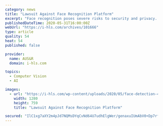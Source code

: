 ```yaml
---
category: news
title: "Lawsuit Against Face Recognition Platform"
excerpt: "Face recognition poses severe risks to security and privacy. The American Civil Liberties Union has sued Clearview AI for scraping billions of photos from public social media profiles, without people’s explicit consent,"
publishedDateTime: 2020-05-31T16:00:00Z
webUrl: "https://i-hls.com/archives/101666"
type: article
quality: 54
heat: 54
published: false

provider:
  name: AUS&R
  domain: i-hls.com

topics:
  - Computer Vision
  - AI

images:
  - url: "https://i-hls.com/wp-content/uploads/2020/05/face-detection-4791810_1280.jpg"
    width: 1280
    height: 759
    title: "Lawsuit Against Face Recognition Platform"

secured: "IlC1xg7aXY2m4pJd7NQMsDYqCvNd64U7udhElgWer/genaxuIUmAbV0+Dp7rfYh16eWEBw2ZMm1aOfHjjL9UY8W7sDUxiGWiXsm1oPz2ou4/HTUmOi529iiSwa7cpSCGqOJE98TEN8RI/CESOF327hv1fCZtV03ZhQqiF6azu0qabhZngDYpGIAJTYy4bTdL//jSO+pAI4z+r3oRzPEhSmR8db8A+DtKlLL7dDcaaewskDN1C+I2ZZHOxsYpKdGaFSZuS9bDQIUFcEMB6svA7rHAZGQmb3RECiVycXkdpqioSVrwvb0k9DfjNhAJNB/N;2JIZ4ucbMlu7RNBs4BroKg=="
---
```


